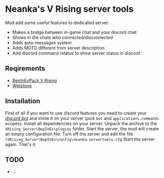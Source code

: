 # Neanka's V Rising server tools

Mod add some useful features to dedicated server:
  - Makes a bridge between in-game chat and your discord chat
  - Shows in the chats who connected/disconnected 
  - Adds auto-messages system
  - Adds MOTD different from server description
  - Add discord command /status to show server status in discord

## Reqirements

  - [BepInExPack V Rising](https://v-rising.thunderstore.io/package/BepInEx/BepInExPack_V_Rising/)
  - [Wetstone](https://v-rising.thunderstore.io/package/molenzwiebel/Wetstone/)

## Installation

First of all if you want to use discord features you need to create your [discord bot](https://discord.com/developers/applications) and invite it on your server (pick `bot` and `applications.commands` scopes). 
Install all dependencies on your server. Unpack the archive to the `VRising_Server\BepInEx\plugins` folder.
Start the server, the mod will create an empty configuration file.
Turn off the server and edit the file `\VRising_Server\BepInEx\config\neanka.servertools.cfg`
Start the server again. That's it.

## TODO
  - ...
